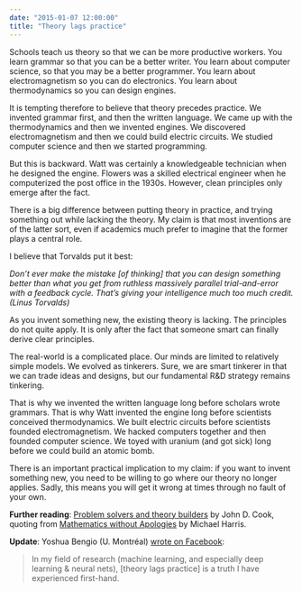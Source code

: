 ```yaml
---
date: "2015-01-07 12:00:00"
title: "Theory lags practice"
---
```




Schools teach us theory so that we can be more productive workers. You learn grammar so that you can be a better writer. You learn about computer science, so that you may be a better programmer. You learn about electromagnetism so you can do electronics. You learn about thermodynamics so you can design engines.

It is tempting therefore to believe that theory precedes practice. We invented grammar first, and then the written language. We came up with the thermodynamics and then we invented engines. We discovered electromagnetism and then we could build electric circuits. We studied computer science and then we started programming.

But this is backward. Watt was certainly a knowledgeable technician when he designed the engine. Flowers was a skilled electrical engineer when he computerized the post office in the 1930s. However, clean principles only emerge after the fact.

There is a big difference between putting theory in practice, and trying something out while lacking the theory. My claim is that most inventions are of the latter sort, even if academics much prefer to imagine that the former plays a central role.

I believe that Torvalds put it best:

<em>Don&rsquo;t ever make the mistake [of thinking] that you can design something better than what you get from ruthless massively parallel trial-and-error with a feedback cycle. That&rsquo;s giving your intelligence much too much credit. (Linus Torvalds)</em>

As you invent something new, the existing theory is lacking. The principles do not quite apply. It is only after the fact that someone smart can finally derive clear principles.

The real-world is a complicated place. Our minds are limited to relatively simple models. We evolved as tinkerers. Sure, we are smart tinkerer in that we can trade ideas and designs, but our fundamental R&#038;D strategy remains tinkering.

That is why we invented the written language long before scholars wrote grammars. That is why Watt invented the engine long before scientists conceived thermodynamics. We built electric circuits before scientists founded electromagnetism. We hacked computers together and then founded computer science. We toyed with uranium (and got sick) long before we could build an atomic bomb.

There is an important practical implication to my claim: if you want to invent something new, you need to be willing to go where our theory no longer applies. Sadly, this means you will get it wrong at times through no fault of your own.

__Further reading__: [Problem solvers and theory builders](http://www.johndcook.com/blog/2015/01/13/problem-solvers-and-theory-builders/) by John D. Cook, quoting from [Mathematics without Apologies](https://www.amazon.com/Mathematics-without-Apologies-Problematic-Essentials/dp/0691154236/) by Michael Harris.

__Update__: Yoshua Bengio (U. Montréal) [wrote on Facebook](https://www.facebook.com/yoshua.bengio/posts/835243206580621):

> In my field of research (machine learning, and especially deep learning &#038; neural nets), [theory lags practice] is a truth I have experienced first-hand. 


